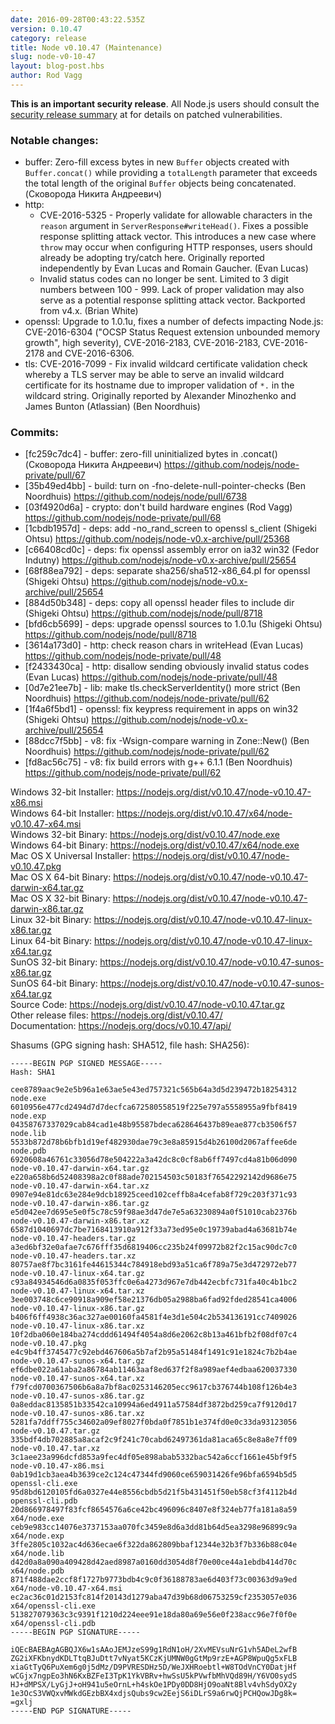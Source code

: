 ```yaml
---
date: 2016-09-28T00:43:22.535Z
version: 0.10.47
category: release
title: Node v0.10.47 (Maintenance)
slug: node-v0-10-47
layout: blog-post.hbs
author: Rod Vagg
---
```


**This is an important security release**. All Node.js users should consult the [security release summary](https://nodejs.org/en/blog/vulnerability/september-2016-security-releases/) at for details on patched vulnerabilities.

### Notable changes:

* buffer: Zero-fill excess bytes in new `Buffer` objects created with `Buffer.concat()` while providing a `totalLength` parameter that exceeds the total length of the original `Buffer` objects being concatenated. (Сковорода Никита Андреевич)
* http:
  - CVE-2016-5325 - Properly validate for allowable characters in the `reason` argument in `ServerResponse#writeHead()`. Fixes a possible response splitting attack vector. This introduces a new case where `throw` may occur when configuring HTTP responses, users should already be adopting try/catch here. Originally reported independently by Evan Lucas and Romain Gaucher. (Evan Lucas)
  - Invalid status codes can no longer be sent. Limited to 3 digit numbers between 100 - 999. Lack of proper validation may also serve as a potential response splitting attack vector. Backported from v4.x. (Brian White)
* openssl: Upgrade to 1.0.1u, fixes a number of defects impacting Node.js: CVE-2016-6304 ("OCSP Status Request extension unbounded memory growth", high severity), CVE-2016-2183, CVE-2016-2183, CVE-2016-2178 and CVE-2016-6306.
* tls: CVE-2016-7099 - Fix invalid wildcard certificate validation check whereby a TLS server may be able to serve an invalid wildcard certificate for its hostname due to improper validation of `*.` in the wildcard string. Originally reported by Alexander Minozhenko and James Bunton (Atlassian) (Ben Noordhuis)

### Commits:

* [fc259c7dc4] - buffer: zero-fill uninitialized bytes in .concat() (Сковорода Никита Андреевич) https://github.com/nodejs/node-private/pull/67
* [35b49ed4bb] - build: turn on -fno-delete-null-pointer-checks (Ben Noordhuis) https://github.com/nodejs/node/pull/6738
* [03f4920d6a] - crypto: don't build hardware engines (Rod Vagg) https://github.com/nodejs/node-private/pull/68
* [1cbdb1957d] - deps: add -no_rand_screen to openssl s_client (Shigeki Ohtsu) https://github.com/nodejs/node-v0.x-archive/pull/25368
* [c66408cd0c] - deps: fix openssl assembly error on ia32 win32 (Fedor Indutny) https://github.com/nodejs/node-v0.x-archive/pull/25654
* [68f88ea792] - deps: separate sha256/sha512-x86_64.pl for openssl (Shigeki Ohtsu) https://github.com/nodejs/node-v0.x-archive/pull/25654
* [884d50b348] - deps: copy all openssl header files to include dir (Shigeki Ohtsu) https://github.com/nodejs/node/pull/8718
* [bfd6cb5699] - deps: upgrade openssl sources to 1.0.1u (Shigeki Ohtsu) https://github.com/nodejs/node/pull/8718
* [3614a173d0] - http: check reason chars in writeHead (Evan Lucas) https://github.com/nodejs/node-private/pull/48
* [f2433430ca] - http: disallow sending obviously invalid status codes (Evan Lucas) https://github.com/nodejs/node-private/pull/48
* [0d7e21ee7b] - lib: make tls.checkServerIdentity() more strict (Ben Noordhuis) https://github.com/nodejs/node-private/pull/62
* [1f4a6f5bd1] - openssl: fix keypress requirement in apps on win32 (Shigeki Ohtsu) https://github.com/nodejs/node-v0.x-archive/pull/25654
* [88dcc7f5bb] - v8: fix -Wsign-compare warning in Zone::New() (Ben Noordhuis) https://github.com/nodejs/node-private/pull/62
* [fd8ac56c75] - v8: fix build errors with g++ 6.1.1 (Ben Noordhuis) https://github.com/nodejs/node-private/pull/62

Windows 32-bit Installer: https://nodejs.org/dist/v0.10.47/node-v0.10.47-x86.msi<br>
Windows 64-bit Installer: https://nodejs.org/dist/v0.10.47/x64/node-v0.10.47-x64.msi<br>
Windows 32-bit Binary: https://nodejs.org/dist/v0.10.47/node.exe<br>
Windows 64-bit Binary: https://nodejs.org/dist/v0.10.47/x64/node.exe<br>
Mac OS X Universal Installer: https://nodejs.org/dist/v0.10.47/node-v0.10.47.pkg<br>
Mac OS X 64-bit Binary: https://nodejs.org/dist/v0.10.47/node-v0.10.47-darwin-x64.tar.gz<br>
Mac OS X 32-bit Binary: https://nodejs.org/dist/v0.10.47/node-v0.10.47-darwin-x86.tar.gz<br>
Linux 32-bit Binary: https://nodejs.org/dist/v0.10.47/node-v0.10.47-linux-x86.tar.gz<br>
Linux 64-bit Binary: https://nodejs.org/dist/v0.10.47/node-v0.10.47-linux-x64.tar.gz<br>
SunOS 32-bit Binary: https://nodejs.org/dist/v0.10.47/node-v0.10.47-sunos-x86.tar.gz<br>
SunOS 64-bit Binary: https://nodejs.org/dist/v0.10.47/node-v0.10.47-sunos-x64.tar.gz<br>
Source Code: https://nodejs.org/dist/v0.10.47/node-v0.10.47.tar.gz<br>
Other release files: https://nodejs.org/dist/v0.10.47/<br>
Documentation: https://nodejs.org/docs/v0.10.47/api/

Shasums (GPG signing hash: SHA512, file hash: SHA256):
```
-----BEGIN PGP SIGNED MESSAGE-----
Hash: SHA1

cee8789aac9e2e5b96a1e63ae5e43ed757321c565b64a3d5d239472b18254312  node.exe
6010956e477cd2494d7d7decfca672580558519f225e797a5558955a9fbf8419  node.exp
04358767337029cab84cad1e48b95587bdeca628646437b89eae877cb3506f57  node.lib
5533b872d78b6bfb1d19ef482930dae79c3e8a85915d4b26100d2067affee6de  node.pdb
6920608a46761c33056d78e504222a3a42dc8c0cf8ab6ff7497cd4a81b06d090  node-v0.10.47-darwin-x64.tar.gz
e220a658b6d52408398a2c0f88ade702154503c50183f76542292142d9686e75  node-v0.10.47-darwin-x64.tar.xz
0907e94e81dc63e284e9dcb18925ceed102ceffb8a4cefab8f729c203f371c93  node-v0.10.47-darwin-x86.tar.gz
e5d042ee7d695e5e0f5c78c59f98ae3d47de7e5a63230894a0f51010cab2376b  node-v0.10.47-darwin-x86.tar.xz
6587d1040697dc7be7168413910a912f33a73ed95e0c19739abad4a63681b74e  node-v0.10.47-headers.tar.gz
a3ed6bf32e0afae7c676fff35d6819406cc235b24f09972b82f2c15ac90dc7c0  node-v0.10.47-headers.tar.xz
80757ae8f7bc3161fe44615344c784918ebd93a51ca6f789a75e3d472972eb77  node-v0.10.47-linux-x64.tar.gz
c93a84934546d6a0835f053ffc0e6a4273d967e7db442ecbfc731fa40c4b1bc2  node-v0.10.47-linux-x64.tar.xz
3ee003748c6ce90918a909ef58e21376db05a2988ba6fad92fded28541ca4006  node-v0.10.47-linux-x86.tar.gz
b406f6ff4938c36ac327ae00160fa4581f4e3d1e504c2b534136191cc7409026  node-v0.10.47-linux-x86.tar.xz
10f2dba060e184ba274cddd61494f4054a8d6e2062c8b13a461bfb2f08df07c4  node-v0.10.47.pkg
e4c9b4ff3745477c92ebd467606a5b7af2b95a51484f1491c91e1824c7b2b4ae  node-v0.10.47-sunos-x64.tar.gz
ef6dbe022a61aba2a86784ab11463aaf8ed637f2f8a989aef4edbaa620037330  node-v0.10.47-sunos-x64.tar.xz
f79fcd0700367506b6a8a7bf8ac0253146205ecc9617cb376744b108f126b4e3  node-v0.10.47-sunos-x86.tar.gz
0a8eddac8135851b33542ca10994a6ed4911a57584df3872bd259ca7f9120d17  node-v0.10.47-sunos-x86.tar.xz
5281fa7ddff755c34602a09ef8027f0bda0f7851b1e374fd0e0c33da93123056  node-v0.10.47.tar.gz
335bdf4db702885a8acaf2c9f241c70cabd62497361da81aca65c8e8a8e7ff09  node-v0.10.47.tar.xz
3c1aee23a996dcfd853a9fec4df05e898abab5332bac542a6ccf1661e45bf9f5  node-v0.10.47-x86.msi
0ab19d1cb3aea4b3639ce2c124c47344fd9060ce659031426fe96bfa6594b5d5  openssl-cli.exe
95d8bd6120105fd6a0327e44e8556cbdb5d21f5b431451f50eb58cf3f4112b4d  openssl-cli.pdb
20d866978497f83fcf8654576a6ce42bc496096c8407e8f324eb77fa181a8a59  x64/node.exe
ceb9e983cc14076e3737153aa070fc3459e8d6a3dd81b64d5ea3298e96899c9a  x64/node.exp
3ffe2805c1032ac4d636ecae6f322da862809bbaf12344e32b3f7b336b88c04e  x64/node.lib
d42d0a8a090a409428d42aed8987a0160dd3054d8f70e00ce44a1ebdb414d70c  x64/node.pdb
871f488dae2ccf8f1727b9773bdb4c9c0f36188783ae6d403f73c00363d9a9ed  x64/node-v0.10.47-x64.msi
ec2ac36c01d2153fc814f20143d1279aba47d39b68d06753259cf2353057e036  x64/openssl-cli.exe
513827079363c3c9391f1210d224eee91e18da80a69e56e0f238acc96e7f0f0e  x64/openssl-cli.pdb
-----BEGIN PGP SIGNATURE-----

iQEcBAEBAgAGBQJX6w1sAAoJEMJzeS99g1RdN1oH/2XvMEVsuNrG1vh5ADeL2wfB
ZG2iXFKbnydKDLTtqBJuDtt7vNyat5KCzKjUMNW0gGtMp9rzE+AGP8WpuQg5xFLB
xiaGtTyQ6PuXem6g0j5dMz/D9PVRESDHz5D/WeJXHRoebtl+W8TOdVnCY0DatjHf
wCGjx7ngpEo3hN6KxBZFeI3TpK1YkVBRv+hwSsU5kPVwfbMhVQd89H/Y6VO0sydS
HJ+dMPSX/LyGjJ+oH941u5eOrnL+h4skOe1PDy0DD8HjO9oaNt8Blv4vhSdyOX2y
1e3OcS3VWQxvMWkdGEzbBX4xdjsQubs9cw2EejS6iDLrS9a6rwQjPCHQowJDg8k=
=gxlj
-----END PGP SIGNATURE-----

```
